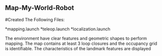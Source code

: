 ## Map-My-World-Robot
#Created The Following Files:

*mapping.launch
*teleop.launch
*localization.launch


The environment  have clear features and geometric shapes to perform mapping.
The  map  contains at least 3 loop closures and the occupancy grid is identifiable.
The characteristics of the landmark features are displayed
